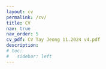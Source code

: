 ```yaml
---
layout: cv
permalink: /cv/
title: CV
nav: true
nav_order: 5
cv_pdf: CV Tay Jeong 11.2024 v4.pdf
description: 
# toc:
#   sidebar: left
---
```

  